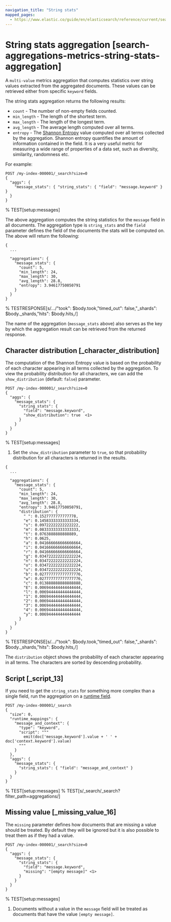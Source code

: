 ```yaml
---
navigation_title: "String stats"
mapped_pages:
  - https://www.elastic.co/guide/en/elasticsearch/reference/current/search-aggregations-metrics-string-stats-aggregation.html
---
```


# String stats aggregation [search-aggregations-metrics-string-stats-aggregation]


A `multi-value` metrics aggregation that computes statistics over string values extracted from the aggregated documents. These values can be retrieved either from specific `keyword` fields.

The string stats aggregation returns the following results:

* `count` - The number of non-empty fields counted.
* `min_length` - The length of the shortest term.
* `max_length` - The length of the longest term.
* `avg_length` - The average length computed over all terms.
* `entropy` - The [Shannon Entropy](https://en.wikipedia.org/wiki/Entropy_(information_theory)) value computed over all terms collected by the aggregation. Shannon entropy quantifies the amount of information contained in the field. It is a very useful metric for measuring a wide range of properties of a data set, such as diversity, similarity, randomness etc.

For example:

```console
POST /my-index-000001/_search?size=0
{
  "aggs": {
    "message_stats": { "string_stats": { "field": "message.keyword" } }
  }
}
```
% TEST[setup:messages]

The above aggregation computes the string statistics for the `message` field in all documents. The aggregation type is `string_stats` and the `field` parameter defines the field of the documents the stats will be computed on. The above will return the following:

```console-result
{
  ...

  "aggregations": {
    "message_stats": {
      "count": 5,
      "min_length": 24,
      "max_length": 30,
      "avg_length": 28.8,
      "entropy": 3.94617750050791
    }
  }
}
```
% TESTRESPONSE[s/.../"took": $body.took,"timed_out": false,"_shards": $body._shards,"hits": $body.hits,/]

The name of the aggregation (`message_stats` above) also serves as the key by which the aggregation result can be retrieved from the returned response.

## Character distribution [_character_distribution]

The computation of the Shannon Entropy value is based on the probability of each character appearing in all terms collected by the aggregation. To view the probability distribution for all characters, we can add the `show_distribution` (default: `false`) parameter.

```console
POST /my-index-000001/_search?size=0
{
  "aggs": {
    "message_stats": {
      "string_stats": {
        "field": "message.keyword",
        "show_distribution": true  <1>
      }
    }
  }
}
```
% TEST[setup:messages]

1. Set the `show_distribution` parameter to `true`, so that probability distribution for all characters is returned in the results.


```console-result
{
  ...

  "aggregations": {
    "message_stats": {
      "count": 5,
      "min_length": 24,
      "max_length": 30,
      "avg_length": 28.8,
      "entropy": 3.94617750050791,
      "distribution": {
        " ": 0.1527777777777778,
        "e": 0.14583333333333334,
        "s": 0.09722222222222222,
        "m": 0.08333333333333333,
        "t": 0.0763888888888889,
        "h": 0.0625,
        "a": 0.041666666666666664,
        "i": 0.041666666666666664,
        "r": 0.041666666666666664,
        "g": 0.034722222222222224,
        "n": 0.034722222222222224,
        "o": 0.034722222222222224,
        "u": 0.034722222222222224,
        "b": 0.027777777777777776,
        "w": 0.027777777777777776,
        "c": 0.013888888888888888,
        "E": 0.006944444444444444,
        "l": 0.006944444444444444,
        "1": 0.006944444444444444,
        "2": 0.006944444444444444,
        "3": 0.006944444444444444,
        "4": 0.006944444444444444,
        "y": 0.006944444444444444
      }
    }
  }
}
```
% TESTRESPONSE[s/.../"took": $body.took,"timed_out": false,"_shards": $body._shards,"hits": $body.hits,/]

The `distribution` object shows the probability of each character appearing in all terms. The characters are sorted by descending probability.


## Script [_script_13]

If you need to get the `string_stats` for something more complex than a single field, run the aggregation on a [runtime field](docs-content://manage-data/data-store/mapping/runtime-fields.md).

```console
POST /my-index-000001/_search
{
  "size": 0,
  "runtime_mappings": {
    "message_and_context": {
      "type": "keyword",
      "script": """
        emit(doc['message.keyword'].value + ' ' + doc['context.keyword'].value)
      """
    }
  },
  "aggs": {
    "message_stats": {
      "string_stats": { "field": "message_and_context" }
    }
  }
}
```
% TEST[setup:messages]
% TEST[s/_search/_search?filter_path=aggregations/]


## Missing value [_missing_value_16]

The `missing` parameter defines how documents that are missing a value should be treated. By default they will be ignored but it is also possible to treat them as if they had a value.

```console
POST /my-index-000001/_search?size=0
{
  "aggs": {
    "message_stats": {
      "string_stats": {
        "field": "message.keyword",
        "missing": "[empty message]" <1>
      }
    }
  }
}
```
% TEST[setup:messages]

1. Documents without a value in the `message` field will be treated as documents that have the value `[empty message]`.



